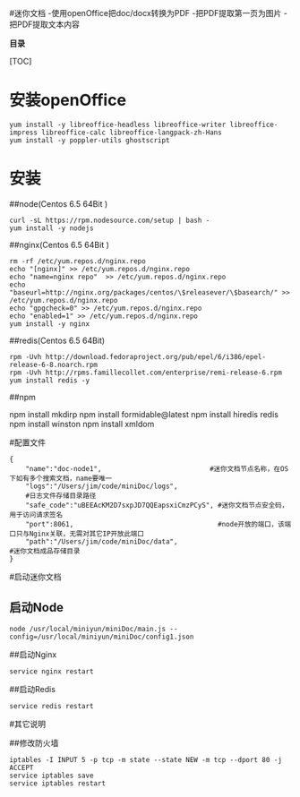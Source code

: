#迷你文档
-使用openOffice把doc/docx转换为PDF
-把PDF提取第一页为图片
-把PDF提取文本内容

**目录**

[TOC]
# 安装openOffice
	yum install -y libreoffice-headless libreoffice-writer libreoffice-impress libreoffice-calc libreoffice-langpack-zh-Hans
	yum install -y poppler-utils ghostscript
# 安装
##node(Centos 6.5 64Bit )

	curl -sL https://rpm.nodesource.com/setup | bash -
	yum install -y nodejs

##nginx(Centos 6.5 64Bit )

	rm -rf /etc/yum.repos.d/nginx.repo
	echo "[nginx]" >> /etc/yum.repos.d/nginx.repo
	echo "name=nginx repo"  >> /etc/yum.repos.d/nginx.repo
	echo "baseurl=http://nginx.org/packages/centos/\$releasever/\$basearch/" >> /etc/yum.repos.d/nginx.repo
	echo "gpgcheck=0" >> /etc/yum.repos.d/nginx.repo
	echo "enabled=1" >> /etc/yum.repos.d/nginx.repo
	yum install -y nginx

##redis(Centos 6.5 64Bit) 

	rpm -Uvh http://download.fedoraproject.org/pub/epel/6/i386/epel-release-6-8.noarch.rpm
	rpm -Uvh http://rpms.famillecollet.com/enterprise/remi-release-6.rpm
	yum install redis -y

##npm

npm install mkdirp
npm install formidable@latest
npm install hiredis redis
npm install winston
npm install xmldom

#配置文件

	{
		"name":"doc-node1",                           #迷你文档节点名称，在OS下如有多个搜索文档，name要唯一
		"logs":"/Users/jim/code/miniDoc/logs",
		#日志文件存储目录路径
		"safe_code":"uBEEAcKM2D7sxpJD7QQEapsxiCmzPCyS", #迷你文档节点安全码，用于访问请求签名
		"port":8061,                                    #node开放的端口，该端口只与Nginx关联，无需对其它IP开放此端口
		"path":"/Users/jim/code/miniDoc/data",                                       #迷你文档成品存储目录 
	}
#启动迷你文档

## 启动Node

	node /usr/local/miniyun/miniDoc/main.js --config=/usr/local/miniyun/miniDoc/config1.json

##启动Nginx

	service nginx restart

##启动Redis

	service redis restart

#其它说明

##修改防火墙

	iptables -I INPUT 5 -p tcp -m state --state NEW -m tcp --dport 80 -j ACCEPT
	service iptables save
	service iptables restart